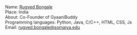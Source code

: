 Name: [Rugved Bongale](https://github.com/RugvedB)<br/>
Place: India<br/>
About: Co-Founder of GyaaniBuddy<br/>
Programming languages: Python, Java, C/C++, HTML, CSS, Js <br/>
Email: rugved.bongale@somaiya.edu